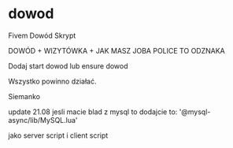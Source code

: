 # dowod
Fivem Dowód Skrypt

DOWÓD + WIZYTÓWKA + JAK MASZ JOBA POLICE TO ODZNAKA

Dodaj start dowod lub ensure dowod

Wszystko powinno działać.

Siemanko
 <p></p>
 update 21.08 jesli macie blad z mysql to dodajcie to:
 '@mysql-async/lib/MySQL.lua'
     
jako server script i client script
